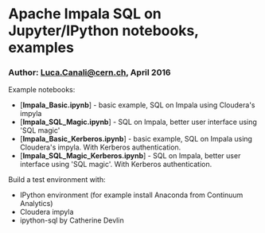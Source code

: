 # Apache Impala SQL on Jupyter/IPython notebooks, examples
### Author: Luca.Canali@cern.ch, April 2016


Example notebooks:
- [**Impala_Basic.ipynb**] - basic example, SQL on Impala using Cloudera's impyla 
- [**Impala_SQL_Magic.ipynb**] - SQL on Impala, better user interface using 'SQL magic'
- [**Impala_Basic_Kerberos.ipynb**] - basic example, SQL on Impala using Cloudera's impyla. With Kerberos authentication. 
- [**Impala_SQL_Magic_Kerberos.ipynb**] - SQL on Impala, better user interface using 'SQL magic'. With Kerberos authentication.


Build a test environment with:
- IPython environment (for example install Anaconda from Continuum Analytics)
- Cloudera impyla
- ipython-sql by Catherine Devlin

